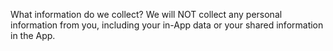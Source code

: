 What information do we collect?
We will NOT collect any personal information from you, including your in-App data or your shared information in the App.